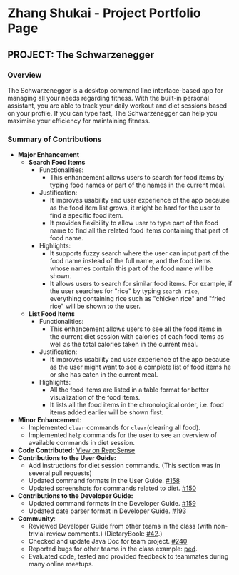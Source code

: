 # Zhang Shukai - Project Portfolio Page

## PROJECT: The Schwarzenegger

### Overview

The Schwarzenegger is a desktop command line interface-based app for managing all your needs regarding fitness. With the built-in personal assistant, you are able to track your daily workout and diet sessions based on your profile. If you can type fast, The Schwarzenegger can help you maximise your efficiency for maintaining fitness.

### Summary of Contributions

* **Major Enhancement**
  * **Search Food Items**
    * Functionalities:
      * This enhancement allows users to search for food items by typing food names or part of the names in the current meal. 
    * Justification:
      * It improves usability and user experience of the app because as the food item list grows, it might be hard for the user to find a specific food item.
      * It provides flexibility to allow user to type part of the food name to find all the related food items containing that part of food name.
    * Highlights:
      * It supports fuzzy search where the user can input part of the food name instead of the full name, and the food items whose names contain this part of the food name will be shown. 
      * It allows users to search for similar food items. For example, if the user searches for "rice" by typing `search rice`, everything containing rice such as "chicken rice" and "fried rice" will be shown to the user.
  * **List Food Items**
    * Functionalities:
      * This enhancement allows users to see all the food items in the current diet session with calories of each food items as well as the total calories taken in the current meal.
    * Justification:
      * It improves usability and user experience of the app because as the user might want to see a complete list of food items he or she has eaten in the current meal. 
    * Highlights:
      * All the food items are listed in a table format for better visualization of the food items.
      * It lists all the food items in the chronological order, i.e. food items added earlier will be shown first.
* **Minor Enhancement**:
  * Implemented `clear` commands for `clear`\(clearing all food\).
  * Implemented `help` commands for the user to see an overview of available commands in diet session. 
* **Code Contributed:** [View on RepoSense](https://nus-cs2113-ay2021s1.github.io/tp-dashboard/#breakdown=true&search=zsk612&sort=groupTitle&sortWithin=title&since=2020-09-27&timeframe=commit&mergegroup=&groupSelect=groupByRepos&checkedFileTypes=docs~functional-code~test-code~other&tabOpen=true&tabType=authorship&tabAuthor=CFZeon&tabRepo=AY2021S1-CS2113T-F11-1%2Ftp%5Bmaster%5D&authorshipIsMergeGroup=false&authorshipFileTypes=docs~functional-code~test-code)
* **Contributions to the User Guide:**
  * Add instructions for diet session commands. \(This section was in several pull requests\)
  * Updated command formats in the User Guide. [\#158](https://github.com/AY2021S1-CS2113T-F11-1/tp/pull/158)
  * Updated screenshots for commands related to diet. [\#150](https://github.com/AY2021S1-CS2113T-F11-1/tp/pull/193)
* **Contributions to the Developer Guide:**
  * Updated command formats in the Developer Guide. [\#159](https://github.com/AY2021S1-CS2113T-F11-1/tp/pull/159)
  * Updated date parser format in Developer Guide. [\#193](https://github.com/AY2021S1-CS2113T-F11-1/tp/pull/193)
* **Community**:
  * Reviewed Developer Guide from other teams in the class \(with non-trivial review comments.\) \(DietaryBook: [\#42](https://github.com/nus-cs2113-AY2021S1/tp/pull/42).\)
  * Checked and update Java Doc for team project. [\#240](https://github.com/AY2021S1-CS2113T-F11-1/tp/pull/240)
  * Reported bugs for other teams in the class example: [ped](https://github.com/zsk612/ped/issues).
  * Evaluated code, tested and provided feedback to teammates during many online meetups.

